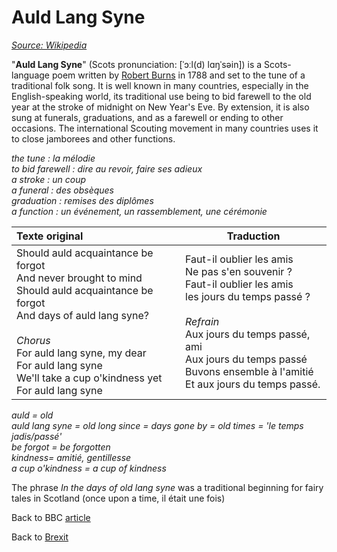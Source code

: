 # Auld Lang Syne

[*Source: Wikipedia*](https://en.wikipedia.org/wiki/Auld_Lang_Syne)

"**Auld Lang Syne**" (Scots pronunciation: [ˈɔːl(d) lɑŋˈsəin]) is a Scots-language poem written by [Robert Burns](https://en.wikipedia.org/wiki/Robert_Burns) in 1788 and set to the tune of a traditional folk song. It is well known in many countries, especially in the English-speaking world, its traditional use being to bid farewell to the old year at the stroke of midnight on New Year's Eve. By extension, it is also sung at funerals, graduations, and as a farewell or ending to other occasions. The international Scouting movement in many countries uses it to close jamborees and other functions.

*the tune : la mélodie  
to bid farewell : dire au revoir, faire ses adieux  
a stroke : un coup  
a funeral : des obsèques  
graduation : remises des diplômes  
a function : un événement, un rassemblement, une cérémonie*



| Texte original                                               | Traduction                                                   |
| :----------------------------------------------------------- | ------------------------------------------------------------ |
| Should auld acquaintance be forgot <br/>And never brought to mind<br/>Should auld acquaintance be forgot<br/>And days of auld lang syne?<br /><br />*Chorus*<br />For auld lang syne, my dear  <br/>For auld lang syne  <br />We'll take a cup o'kindness yet  <br />For auld lang syne | Faut-il oublier les amis <br/>Ne pas s'en souvenir ?<br/>Faut-il oublier les amis  <br/>les jours du temps passé ?<br/><br/>*Refrain* <br />Aux jours du temps passé, ami  <br />Aux jours du temps passé  <br />Buvons ensemble à l'amitié  <br />Et aux jours du temps passé. |

*auld = old  
auld lang syne = old long since = days gone by = old times = 'le temps jadis/passé'  
be forgot = be forgotten  
kindness= amitié, gentillesse  
a cup o'kindness = a cup of kindness*

The phrase *In the days of old lang syne* was a traditional beginning for fairy tales in Scotland (once upon a time, il était une fois)

Back to BBC [article](bbcnews_brexit_approval)

Back to [Brexit](brexit)

